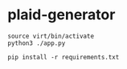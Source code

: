 # plaid-generator


```
source virt/bin/activate
python3 ./app.py
```

```
pip install -r requirements.txt
```